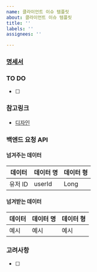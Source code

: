 ```yaml
---
name: 클라이언트 이슈 템플릿
about: 클라이언트 이슈 템플릿
title: ''
labels: ''
assignees: ''

---
```


### [명세서](https://docs.google.com/spreadsheets/d/1KhcuSYYyexE6QwlfINZyEGUL4JfKz_lB9MAynTqsCdE/edit#gid=0)
### TO DO
- [ ] 

### 참고링크
- [디자인]()

### 백엔드 요청 API
#### 넘겨주는 데이터
|데이터|데이터 명|데이터 형|
|------|---|---|
|유저 ID|userId|Long|

#### 넘겨받는 데이터
|데이터|데이터 명|데이터 형|
|------|---|---|
|예시|예시|예시|

### 고려사항
- [ ]
